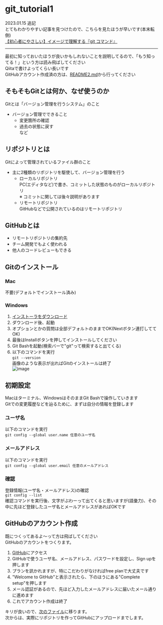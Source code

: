 # **git_tutorial1**

2023.01.15 追記  
とてもわかりやすい記事を見つけたので、こちらを見たほうが早いです(本末転倒)  
[【初心者にやさしい】イメージで理解する『git コマンド』](https://qiita.com/technoship0329/items/2f4a5ba56d649d61bd58)

---

最初に知っておいたほうが良いかもしれないことを説明してるので、「もう知ってる！」という方は読み飛ばしてください  
Qiitaで書けよってくらい長いです  
GitHubアカウント作成済の方は、[README2.md](https://github.com/wassy310/NITOC_Robocon_git_tutorial/blob/master/README2.md)から行ってください

## **そもそもGitとは何か、なぜ使うのか**
Gitとは「バージョン管理を行うシステム」のこと  
- バージョン管理でできること
  - 変更箇所の確認
  - 過去の状態に戻す  
など

## **リポジトリとは**
Gitによって管理されているファイル群のこと
- 主に2種類のリポジトリを駆使して、バージョン管理を行う
  - ローカルリポジトリ  
    PC(エディタなど)で書き、コミットした状態のものがローカルリポジトリ  
    ※ コミットに関しては後々説明があります
  - リモートリポジトリ  
    GitHubなどで公開されているのはリモートリポジトリ

## **GitHubとは**
- リモートリポジトリの集約先  
- チーム開発でもよく使われる  
- 他人のコードレビューもできる

## **Gitのインストール**
### **Mac**
不要(デフォルトでインストール済み)
### **Windows**
1. [インストーラをダウンロード](https://gitforwindows.org/)
1. ダウンロード後、起動
1. オプションとかの質問は全部デフォルトのままでOK(Nextボタン連打しててOK)
1. 最後はInstallボタンを押してインストールしてください
1. Git Bashを起動(検索バーで"git"って検索すると出てくる)
1. 以下のコマンドを実行  
`git --version`  
画像のような表示が出ればGitのインストールは終了  
![image](https://user-images.githubusercontent.com/74349349/210730423-d1e8b0ee-0ec4-41e0-8402-079a4cde1b8d.png)

## **初期設定**
Macはターミナル、WindowsはそのままGit Bashで操作していきます  
Gitでの変更履歴などを辿るために、まずは自分の情報を登録します  
### **ユーザ名**
以下のコマンドを実行  
`git config --global user.name 任意のユーザ名`
### **メールアドレス**
以下のコマンドを実行  
`git config --global user.email 任意のメールアドレス`
### **確認**
登録情報(ユーザ名・メールアドレス)の確認  
`git config --list`  
確認コマンドを実行後、文字がぶわーって出てくると思いますが(語彙力)、その中に先ほど登録したユーザ名とメールアドレスがあればOKです

## **GitHubのアカウント作成**
既につくってあるよ～って方は飛ばしてください  
GitHubのアカウントをつくります。
1. [GitHub](https://github.com/)にアクセス
1. GitHubで使うユーザ名、メールアドレス、パスワードを設定し、Sign upを押します
1. プランを訊かれますが、特にこだわりがなければfree planで大丈夫です
1. "Welcome to GitHub"と表示されたら、下のほうにある"Complete setup"を押します
1. メール認証があるので、先ほど入力したメールアドレスに届いたメール通りに進めます
1. これでアカウント作成は終了

キリが良いので、[次のファイル](https://github.com/wassy310/NITOC_Robocon_git_tutorial/blob/master/README2.md)に移ります。  
次からは、実際にリポジトリを作ってGitHubにアップロードまでします。